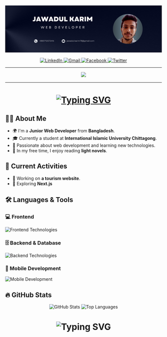 ![Github Banner](/banner.png)

<div align="center">
  <a href="https://www.linkedin.com/in/jawadul-karim-612a18318/" target="_blank">
    <img src="https://img.shields.io/static/v1?message=LinkedIn&logo=linkedin&label=&color=0077B5&logoColor=white&labelColor=&style=for-the-badge" height="25" alt="LinkedIn" />
  </a>
  <a href="mailto:jawadul.karim78@gmail.com" target="_blank">
    <img src="https://img.shields.io/static/v1?message=Gmail&logo=gmail&label=&color=D14836&logoColor=white&labelColor=&style=for-the-badge" height="25" alt="Gmail" />
  </a>
  <a href="https://www.facebook.com/jawadul.karim.3/" target="_blank">
    <img src="https://img.shields.io/static/v1?message=Facebook&logo=facebook&label=&color=1877F2&logoColor=white&labelColor=&style=for-the-badge" height="25" alt="Facebook" />
  </a>
  <a href="https://x.com/Nissan_JK28" target="_blank">
    <img src="https://img.shields.io/static/v1?message=Twitter&logo=twitter&label=&color=1DA1F2&logoColor=white&labelColor=&style=for-the-badge" height="25" alt="Twitter" />
  </a>
</div>

---

<div align="center">
  <img src="https://visitor-badge.laobi.icu/badge?page_id=nissanjk.nissanjk" />
</div>

---

<h1 align="center">
  <a href="https://git.io/typing-svg">
    <img src="https://readme-typing-svg.herokuapp.com?font=Fira+Code&weight=600&size=21&duration=4000&pause=1000&repeat=false&width=435&lines=Hey+there+%F0%9F%91%8B+This+is+Jawadul+Karim" alt="Typing SVG" />
  </a>
</h1>

## 👩‍💻 About Me

- 🌍 I'm a **Junior Web Developer** from **Bangladesh**.
- 🎓 Currently a student at **International Islamic University Chittagong**.
- 📌 Passionate about web development and learning new technologies.
- 📖 In my free time, I enjoy reading **light novels**.

## 🚀 Current Activities

- 🔨 Working on **a tourism website**.
- 🌱 Exploring **Next.js** 



## 🛠 Languages & Tools

### 💻 Frontend
<div>
  <img src="https://skillicons.dev/icons?i=html,css,tailwind,js,react" height="40" alt="Frontend Technologies" />
</div>

### 🗄️ Backend & Database
<div>
  <img src="https://skillicons.dev/icons?i=firebase,mongodb" height="40" alt="Backend Technologies" />
</div>

### 📱 Mobile Development
<div>
  <img src="https://skillicons.dev/icons?i=dart,flutter" height="40" alt="Mobile Development" />
</div>



## 🔥 GitHub Stats

<div align="center">
  <img src="https://github-readme-stats.vercel.app/api?username=nissanjk&hide_title=false&hide_rank=false&show_icons=true&include_all_commits=true&count_private=true&disable_animations=false&theme=dracula&locale=en&hide_border=false&order=1" height="150" alt="GitHub Stats" />
  <img src="https://github-readme-stats.vercel.app/api/top-langs?username=nissanjk&locale=en&hide_title=false&layout=compact&card_width=320&langs_count=5&theme=dracula&hide_border=false&order=2" height="150" alt="Top Languages" />
</div>



<h1 align="center">
  <img src="https://readme-typing-svg.demolab.com?font=Fira+Code&weight=600&size=24&duration=4000&pause=1000&color=6CE4F7&center=true&vCenter=true&multiline=true&repeat=false&width=700&height=100&lines=Thanks+for+Visiting+%F0%9F%91%8B" alt="Typing SVG" />
</h1>

